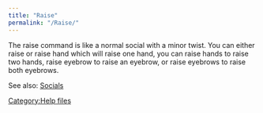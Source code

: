 ```yaml
---
title: "Raise"
permalink: "/Raise/"
---
```


The raise command is like a normal social with a minor twist. You can
either raise or raise hand which will raise one hand, you can raise
hands to raise two hands, raise eyebrow to raise an eyebrow, or raise
eyebrows to raise both eyebrows.

See also: [Socials](Socials "wikilink")

[Category:Help files](Category:Help_files "wikilink")